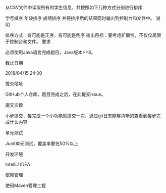 从CSV文件中读取所有的学生信息，并按照如下几种方式分别进行排序

学号排序
年龄排序
成绩排序 并将排序后的结果同时输出到控制台和文件中。
说明

排序方式：有可能是正序，有可能是倒序
输出目标：要考虑扩展性，不仅仅局限于控制台和文件。
要求

必须使用Java语言完成题目，Java版本>=8。

截止日期

2018/04/15 24:00

提交地址

GitHub个人仓库，题目完成之后，在此提交issue。

提交次数

小步提交，每完成一个小功能就提交一次，通过git日志能够清晰的查看到每步完成什么内容

单元测试

Junit单元测试，覆盖率要在50%以上

开发环境

IntelliJ IDEA

依赖管理

使用Maven管理工程